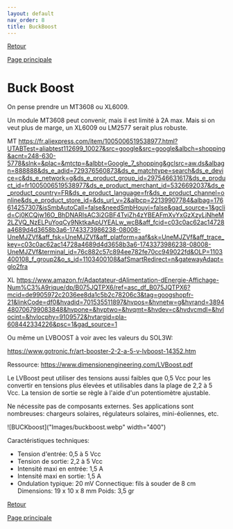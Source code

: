 ```yaml
---
layout: default
nav_order: 8
title: BuckBoost
---
```


[Retour](partie_électronique.md)

[Page principale](README.md)

<h1>Buck Boost</h1>

On pense prendre un MT3608 ou XL6009. 

Un module MT3608 peut convenir, mais il est limité à 2A max. Mais si on veut plus de marge, un XL6009 ou LM2577 serait plus robuste. 

MT https://fr.aliexpress.com/item/1005006519538977.html?UTABTest=aliabtest112699_10027&src=google&src=google&albch=shopping&acnt=248-630-5778&slnk=&plac=&mtctp=&albbt=Google_7_shopping&gclsrc=aw.ds&albagn=888888&ds_e_adid=729376560873&ds_e_matchtype=search&ds_e_device=c&ds_e_network=g&ds_e_product_group_id=297546631617&ds_e_product_id=fr1005006519538977&ds_e_product_merchant_id=5326692037&ds_e_product_country=FR&ds_e_product_language=fr&ds_e_product_channel=online&ds_e_product_store_id=&ds_url_v=2&albcp=22139907784&albag=176614257307&isSmbAutoCall=false&needSmbHouyi=false&gad_source=1&gclid=Cj0KCQjw16O_BhDNARIsAC3i2GBF4TvjZh4zYBEAFmXvYxGzXzyLjNheM2LZVQ_NzELPuYoqCy9NktkaApUYEALw_wcB&aff_fcid=c03c0ac62ac14728a4689d4d3658b3a6-1743373986238-08008-UneMJZVf&aff_fsk=UneMJZVf&aff_platform=aaf&sk=UneMJZVf&aff_trace_key=c03c0ac62ac14728a4689d4d3658b3a6-1743373986238-08008-UneMJZVf&terminal_id=76c882c57c894ee782fe70cc949022fd&OLP=1103400108_f_group2&o_s_id=1103400108&afSmartRedirect=n&gatewayAdapt=glo2fra 

XL https://www.amazon.fr/Adaptateur-dAlimentation-dEnergie-Affichage-Num%C3%A9rique/dp/B075JQTPX6/ref=asc_df_B075JQTPX6?mcid=de9905972c2036ee8da1c5b2c78206c3&tag=googshopfr-21&linkCode=df0&hvadid=701535511897&hvpos=&hvnetw=g&hvrand=3894480706799083848&hvpone=&hvptwo=&hvqmt=&hvdev=c&hvdvcmdl=&hvlocint=&hvlocphy=9109572&hvtargid=pla-608442334226&psc=1&gad_source=1 

 

Ou même un LVBOOST à voir avec les valeurs du SOL3W: 

https://www.gotronic.fr/art-booster-2-2-a-5-v-lvboost-14352.htm  

Ressource: https://www.dimensionengineering.com/LVBoost.pdf  

Le LVBoost peut utiliser des tensions aussi faibles que 0,5 Vcc pour les convertir en tensions plus élevées et utilisables dans la plage de 2,2 à 5 Vcc. La tension de sortie se règle à l'aide d'un potentiomètre ajustable. 
 
Ne nécessite pas de composants externes. Ses applications sont nombreuses: chargeurs solaires, régulateurs solaires, mini-éoliennes, etc. 

![BUCKboost]("Images/buckboost.webp" width="400")
 
Caractéristiques techniques: 
- Tension d'entrée: 0,5 à 5 Vcc 
- Tension de sortie: 2,2 à 5 Vcc 
- Intensité maxi en entrée: 1,5 A 
- Intensité maxi en sortie: 1,5 A 
- Ondulation typique: 20 mV 
Connectique: fils à souder de 8 cm 
Dimensions: 19 x 10 x 8 mm 
Poids: 3,5 gr

[Retour](partie_électronique.md)

[Page principale](README.md)
